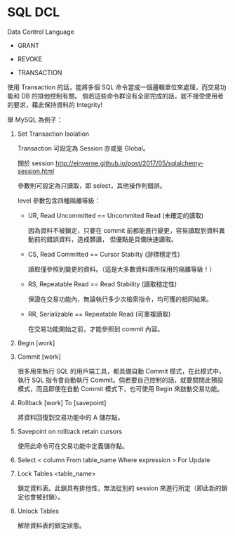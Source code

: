 # SQL DCL
Data Control Language


* GRANT 

* REVOKE

* TRANSACTION

使用 Transaction 的話，能將多個 SQL 命令當成一個邏輯單位來處理，而交易功能和 DB 的排他控制有關。
倘若這些命令群沒有全部完成的話，就不接受使用者的要求，藉此保持資料的 Integrity!

舉 MySQL 為例子：

1. Set Transaction Isolation <Level>
  
   Transaction 可設定為 Session 亦或是 Global。
   
   關於 session http://einverne.github.io/post/2017/05/sqlalchemy-session.html
   
   參數則可設定為只讀取，即 select，其他操作則錯誤。
   
   level 參數包含四種隔離等級：
   
   - UR, Read Uncommitted == Uncommited Read (未確定的讀取)
   
     因為資料不被鎖定，只要在 commit 前都能進行變更，容易讀取到資料異動前的錯誤資料，造成髒讀，
     但優點是具備快速讀取。
   
   - CS, Read Committed == Cursor Stabilty (游標穩定性) 
   
     讀取僅參照到變更的資料。（這是大多數資料庫所採用的隔離等級！）
   
   - RS, Repeatable Read == Read Stability (讀取穩定性)
   
     保證在交易功能內，無論執行多少次檢索指令，均可獲的相同結果。
   
   - RR, Serializable == Repeatable Read (可重複讀取)
   
     在交易功能開始之前，才能參照到 commit 內容。
  
2. Begin [work]

3. Commit [work]

   很多用來執行 SQL 的用戶端工具，都具備自動 Commit 模式，在此模式中，執行 SQL 指令會自動執行 Commit。倘若要自己控制的話，就要關閉此預設模式，而且即使在自動 Commit 模式下，也可使用 Begin 來啟動交易功能。

4. Rollback [work] To [savepoint] <savepoint>
  
   將資料回復到交易功能中的 A 儲存點。
   
5. Savepoint <savepoint> on rollback retain cursors
  
   使用此命令可在交易功能中定義儲存點。
   
6. Select < column From table_name Where expression > For Update

7. Lock Tables <table_name> <mode>

   鎖定資料表。此鎖具有排他性，無法從別的 session 來進行所定（即此新的鎖定也會被封鎖）。

8. Unlock Tables

   解除資料表的鎖定狀態。
  



